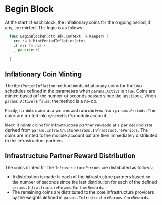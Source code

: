 <!--
order: 6
-->

# Begin Block

At the start of each block, the inflationary coins for the ongoing period, if any, are minted. The logic is as follows:

```go
  func BeginBlocker(ctx sdk.Context, k Keeper) {
    err := k.MintPeriodInflation(ctx)
    if err != nil {
      panic(err)
    }
  }
```

## Inflationary Coin Minting

The `MintPeriodInflation` method mints inflationary coins for the two schedules defined in the parameters when `params.Active` is `true`. Coins are minted based off the number of seconds passed since the last block. When `params.Active` is `false`, the method is a no-op.

Firstly, it mints coins at a per second rate derived from `params.Periods`. The coins are minted into `x/nemodist`'s module account.

Next, it mints coins for infrastructure partner rewards at a per second rate derived from `params.InfrastructureParams.InfrastructurePeriods`. The coins are minted to the module account but are then immediately distributed to the infrastructure partners.

## Infrastructure Partner Reward Distribution

The coins minted for the `InfrastructurePeriods` are distributed as follows:
* A distribution is made to each of the infrastructure partners based on the number of seconds since the last distribution for each of the defined `params.InfrastructureParams.PartnerRewards`.
* The remaining coins are distributed to the core infrastructure providers by the weights defined in `params.InfrastructureParams.CoreRewards`.
